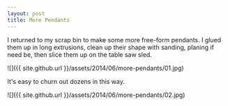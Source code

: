 ```yaml
---
layout: post
title: More Pendants
---
```

I returned to my scrap bin to make some more free-form pendants. I glued them up
in long extrusions, clean up their shape with sanding, planing if need be, then
slice them up on the table saw sled.

![]({{ site.github.url }}/assets/2014/06/more-pendants/01.jpg)

It's easy to churn out dozens in this way.

![]({{ site.github.url }}/assets/2014/06/more-pendants/02.jpg)
